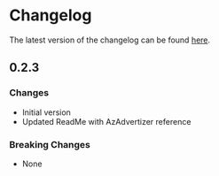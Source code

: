 # Changelog

The latest version of the changelog can be found [here](https://github.com/Azure/bicep-registry-modules/blob/main/avm/res/alerts-management/action-rule/CHANGELOG.md).

## 0.2.3

### Changes

- Initial version
- Updated ReadMe with AzAdvertizer reference

### Breaking Changes

- None
